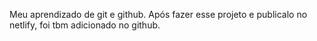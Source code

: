 Meu aprendizado de git e github.
Após fazer esse projeto e publicalo no netlify, foi tbm adicionado no github.

